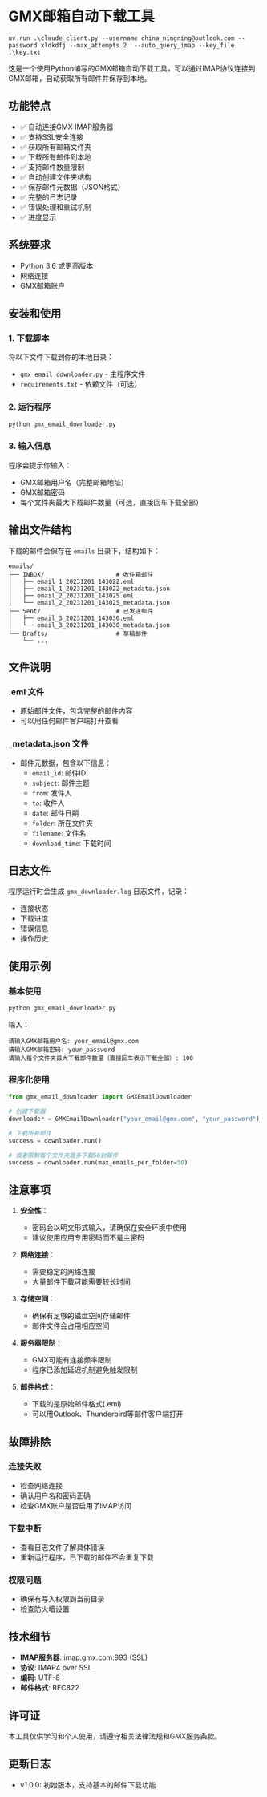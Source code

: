 # GMX邮箱自动下载工具

```
uv run .\claude_client.py --username china_ningning@outlook.com --password xldkdfj --max_attempts 2  --auto_query_imap --key_file .\key.txt
```

这是一个使用Python编写的GMX邮箱自动下载工具，可以通过IMAP协议连接到GMX邮箱，自动获取所有邮件并保存到本地。

## 功能特点

- ✅ 自动连接GMX IMAP服务器
- ✅ 支持SSL安全连接
- ✅ 获取所有邮箱文件夹
- ✅ 下载所有邮件到本地
- ✅ 支持邮件数量限制
- ✅ 自动创建文件夹结构
- ✅ 保存邮件元数据（JSON格式）
- ✅ 完整的日志记录
- ✅ 错误处理和重试机制
- ✅ 进度显示

## 系统要求

- Python 3.6 或更高版本
- 网络连接
- GMX邮箱账户

## 安装和使用

### 1. 下载脚本

将以下文件下载到你的本地目录：
- `gmx_email_downloader.py` - 主程序文件
- `requirements.txt` - 依赖文件（可选）

### 2. 运行程序

```bash
python gmx_email_downloader.py
```

### 3. 输入信息

程序会提示你输入：
- GMX邮箱用户名（完整邮箱地址）
- GMX邮箱密码
- 每个文件夹最大下载邮件数量（可选，直接回车下载全部）

## 输出文件结构

下载的邮件会保存在 `emails` 目录下，结构如下：

```
emails/
├── INBOX/                    # 收件箱邮件
│   ├── email_1_20231201_143022.eml
│   ├── email_1_20231201_143022_metadata.json
│   ├── email_2_20231201_143025.eml
│   └── email_2_20231201_143025_metadata.json
├── Sent/                     # 已发送邮件
│   ├── email_3_20231201_143030.eml
│   └── email_3_20231201_143030_metadata.json
└── Drafts/                   # 草稿邮件
    └── ...
```

## 文件说明

### .eml 文件
- 原始邮件文件，包含完整的邮件内容
- 可以用任何邮件客户端打开查看

### _metadata.json 文件
- 邮件元数据，包含以下信息：
  - `email_id`: 邮件ID
  - `subject`: 邮件主题
  - `from`: 发件人
  - `to`: 收件人
  - `date`: 邮件日期
  - `folder`: 所在文件夹
  - `filename`: 文件名
  - `download_time`: 下载时间

## 日志文件

程序运行时会生成 `gmx_downloader.log` 日志文件，记录：
- 连接状态
- 下载进度
- 错误信息
- 操作历史

## 使用示例

### 基本使用
```bash
python gmx_email_downloader.py
```

输入：
```
请输入GMX邮箱用户名: your_email@gmx.com
请输入GMX邮箱密码: your_password
请输入每个文件夹最大下载邮件数量（直接回车表示下载全部）: 100
```

### 程序化使用
```python
from gmx_email_downloader import GMXEmailDownloader

# 创建下载器
downloader = GMXEmailDownloader("your_email@gmx.com", "your_password")

# 下载所有邮件
success = downloader.run()

# 或者限制每个文件夹最多下载50封邮件
success = downloader.run(max_emails_per_folder=50)
```

## 注意事项

1. **安全性**：
   - 密码会以明文形式输入，请确保在安全环境中使用
   - 建议使用应用专用密码而不是主密码

2. **网络连接**：
   - 需要稳定的网络连接
   - 大量邮件下载可能需要较长时间

3. **存储空间**：
   - 确保有足够的磁盘空间存储邮件
   - 邮件文件会占用相应空间

4. **服务器限制**：
   - GMX可能有连接频率限制
   - 程序已添加延迟机制避免触发限制

5. **邮件格式**：
   - 下载的是原始邮件格式(.eml)
   - 可以用Outlook、Thunderbird等邮件客户端打开

## 故障排除

### 连接失败
- 检查网络连接
- 确认用户名和密码正确
- 检查GMX账户是否启用了IMAP访问

### 下载中断
- 查看日志文件了解具体错误
- 重新运行程序，已下载的邮件不会重复下载

### 权限问题
- 确保有写入权限到当前目录
- 检查防火墙设置

## 技术细节

- **IMAP服务器**: imap.gmx.com:993 (SSL)
- **协议**: IMAP4 over SSL
- **编码**: UTF-8
- **邮件格式**: RFC822

## 许可证

本工具仅供学习和个人使用，请遵守相关法律法规和GMX服务条款。

## 更新日志

- v1.0.0: 初始版本，支持基本的邮件下载功能
